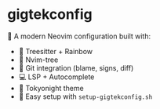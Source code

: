 # gigtekconfig

🧠 A modern Neovim configuration built with:
- 🌈 Treesitter + Rainbow
- 📁 Nvim-tree
- 💬 Git integration (blame, signs, diff)
- 💻 LSP + Autocomplete
- 🎨 Tokyonight theme
- 🚀 Easy setup with `setup-gigtekconfig.sh`

